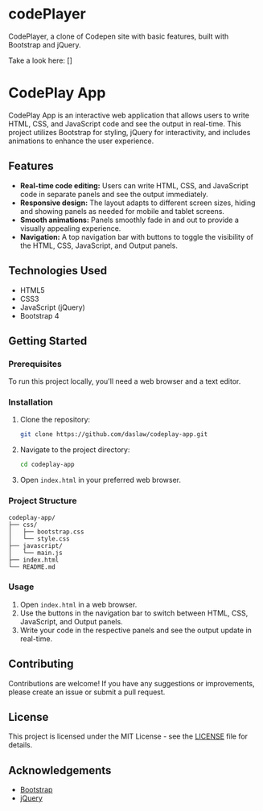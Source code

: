# codePlayer
CodePlayer, a clone of Codepen site with basic features, built with Bootstrap and jQuery.

Take a look here:
[]
# CodePlay App

CodePlay App is an interactive web application that allows users to write HTML, CSS, and JavaScript code and see the output in real-time. This project utilizes Bootstrap for styling, jQuery for interactivity, and includes animations to enhance the user experience.

## Features

- **Real-time code editing:** Users can write HTML, CSS, and JavaScript code in separate panels and see the output immediately.
- **Responsive design:** The layout adapts to different screen sizes, hiding and showing panels as needed for mobile and tablet screens.
- **Smooth animations:** Panels smoothly fade in and out to provide a visually appealing experience.
- **Navigation:** A top navigation bar with buttons to toggle the visibility of the HTML, CSS, JavaScript, and Output panels.

## Technologies Used

- HTML5
- CSS3
- JavaScript (jQuery)
- Bootstrap 4

## Getting Started

### Prerequisites

To run this project locally, you'll need a web browser and a text editor.

### Installation

1. Clone the repository:
    ```bash
    git clone https://github.com/daslaw/codeplay-app.git
    ```

2. Navigate to the project directory:
    ```bash
    cd codeplay-app
    ```

3. Open `index.html` in your preferred web browser.

### Project Structure

```
codeplay-app/
├── css/
│   ├── bootstrap.css
│   └── style.css
├── javascript/
│   └── main.js
├── index.html
└── README.md
```

### Usage

1. Open `index.html` in a web browser.
2. Use the buttons in the navigation bar to switch between HTML, CSS, JavaScript, and Output panels.
3. Write your code in the respective panels and see the output update in real-time.

## Contributing

Contributions are welcome! If you have any suggestions or improvements, please create an issue or submit a pull request.

## License

This project is licensed under the MIT License - see the [LICENSE](LICENSE) file for details.

## Acknowledgements

- [Bootstrap](https://getbootstrap.com/)
- [jQuery](https://jquery.com/)
